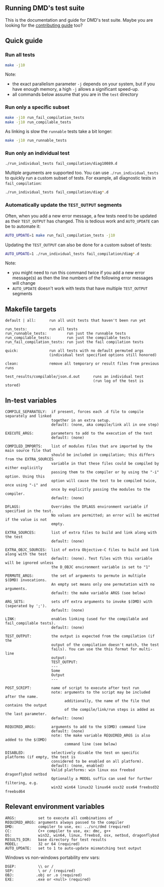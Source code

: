 Running DMD's test suite
-------------------------

This is the documentation and guide for DMD's test suite.
Maybe you are looking for the [contributing guide](../CONTRIBUTING.md) too?

Quick guide
-----------

### Run all tests

```sh
make -j10
```

Note:

- the exact parallelism parameter `-j` depends on your system,
but if you have enough memory, a high `-j` allows a significant speed-up.
- all commands below assume that you are in the `test` directory

### Run only a specific subset

```sh
make -j10 run_fail_compilation_tests
make -j10 run_compilable_tests
```

As linking is slow the `runnable` tests take a bit longer:

```sh
make -j10 run_runnable_tests
```

### Run only an individual test

```sh
./run_individual_tests fail_compilation/diag10089.d
```

Multiple arguments are supported too.
You can use `./run_individual_tests` to quickly run a custom subset of tests.
For example, all diagnostic tests in `fail_compilation`:

```sh
./run_individual_tests fail_compilation/diag*.d
```

### Automatically update the `TEST_OUTPUT` segments

Often, when you add a new error message, a few tests need to be updated as their
`TEST_OUTPUT` has changed. This is tedious work and `AUTO_UPDATE` can be to automate it:

```sh
AUTO_UPDATE=1 make run_fail_compilation_tests -j10
```

Updating the `TEST_OUTPUT` can also be done for a custom subset of tests:

```sh
AUTO_UPDATE=1 ./run_individual_tests fail_compilation/diag*.d
```

Note:
- you might need to run this command twice if you add a new error message(s) as then the line numbers of the following error messages will change
- `AUTO_UPDATE` doesn't work with tests that have multiple `TEST_OUTPUT` segments

Makefile targets
----------------

    default | all:      run all unit tests that haven't been run yet

    run_tests:          run all tests
    run_runnable_tests:         run just the runnable tests
    run_compilable_tests:       run just the compilable tests
    run_fail_compilation_tests: run just the fail compilation tests

    quick:              run all tests with no default permuted args
                        (individual test specified options still honored)

    clean:              remove all temporary or result files from previous runs

    test_results/compilable/json.d.out      runs an individual test
                                            (run log of the test is stored)

In-test variables
-----------------

    COMPILE_SEPARATELY:  if present, forces each .d file to compile separately and linked
                         together in an extra setup.
                         default: (none, aka compile/link all in one step)

    EXECUTE_ARGS:        parameters to add to the execution of the test
                         default: (none)

    COMPILED_IMPORTS:    list of modules files that are imported by the main source file that
                         should be included in compilation; this differs from the EXTRA_SOURCES
                         variable in that these files could be compiled by either explicitly
                         passing them to the compiler or by using the "-i" option. Using this
                         option will cause the test to be compiled twice, once using "-i" and
                         once by explicitly passing the modules to the compiler.
                         default: (none)

    DFLAGS:              Overrides the DFLAGS environment variable if specified in the test.
                         No values are permitted; an error will be emitted if the value is not
                         empty.

    EXTRA_SOURCES:       list of extra files to build and link along with the test
                         default: (none)

    EXTRA_OBJC_SOURCES:  list of extra Objective-C files to build and link along with the test
                         default: (none). Test files with this variable will be ignored unless
                         the D_OBJC environment variable is set to "1"

    PERMUTE_ARGS:        the set of arguments to permute in multiple $(DMD) invocations.
                         An empty set means only one permutation with no arguments.
                         default: the make variable ARGS (see below)

    ARG_SETS:            sets off extra arguments to invoke $(DMD) with (seperated by ';').
                         default: (none)

    LINK:                enables linking (used for the compilable and fail_compilable tests).
                         default: (none)

    TEST_OUTPUT:         the output is expected from the compilation (if the
                         output of the compilation doesn't match, the test
                         fails). You can use the this format for multi-line
                         output:
                         TEST_OUTPUT:
                         ---
                         Some
                         Output
                         ---

    POST_SCRIPT:         name of script to execute after test run
                         note: arguments to the script may be included after the name.
                               additionally, the name of the file that contains the output
                               of the compile/link/run steps is added as the last parameter.
                         default: (none)

    REQUIRED_ARGS:       arguments to add to the $(DMD) command line
                         default: (none)
                         note: the make variable REQUIRED_ARGS is also added to the $(DMD)
                               command line (see below)

    DISABLED:            selectively disable the test on specific platforms (if empty, the test is
                         considered to be enabled on all platform).
                         default: (none, enabled)
                         Valid platforms: win linux osx freebsd dragonflybsd netbsd
                         Optionally a MODEL suffix can used for further filtering, e.g.
                         win32 win64 linux32 linux64 osx32 osx64 freebsd32 freebsd64

Relevant environment variables
------------------------------

    ARGS:          set to execute all combinations of
    REQUIRED_ARGS: arguments always passed to the compiler
    DMD:           compiler to use, ex: ../src/dmd (required)
    CC:            C++ compiler to use, ex: dmc, g++
    OS:            win32, win64, linux, freebsd, osx, netbsd, dragonflybsd
    RESULTS_DIR:   base directory for test results
    MODEL:         32 or 64 (required)
    AUTO_UPDATE:   set to 1 to auto-update mismatching test output

Windows vs non-windows portability env vars:

    DSEP:          \\ or /
    SEP:           \ or / (required)
    OBJ:          .obj or .o (required)
    EXE:          .exe or <null> (required)
